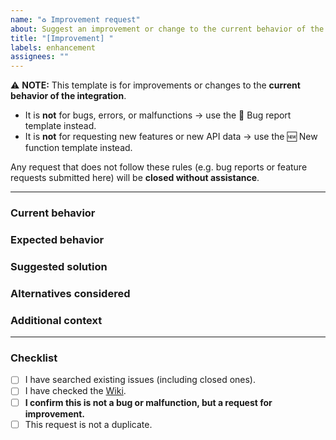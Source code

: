 ```yaml
---
name: "♻️ Improvement request"
about: Suggest an improvement or change to the current behavior of the integration
title: "[Improvement] "
labels: enhancement
assignees: ""
---
```


⚠️ **NOTE:** This template is for improvements or changes to the **current behavior of the integration**.  

- It is **not** for bugs, errors, or malfunctions → use the 🐞 Bug report template instead.  
- It is **not** for requesting new features or new API data → use the 🆕 New function template instead.  

Any request that does not follow these rules (e.g. bug reports or feature requests submitted here) will be **closed without assistance**.

---

### Current behavior
<!-- Describe the current behavior of the integration. -->

### Expected behavior
<!-- Describe what you would expect instead. -->

### Suggested solution
<!-- If you have an idea of how it could be improved, describe it here. -->

### Alternatives considered
<!-- Mention other approaches you thought about. -->

### Additional context
<!-- Add any other context, screenshots, or examples related to your request. -->

---

### Checklist
- [ ] I have searched existing issues (including closed ones).
- [ ] I have checked the [Wiki](https://github.com/figorr/meteocat/wiki).
- [ ] **I confirm this is not a bug or malfunction, but a request for improvement.**
- [ ] This request is not a duplicate.
